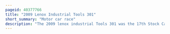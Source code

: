 ```yaml
---
pageid: 40377766
title: "2009 Lenox Industrial Tools 301"
short_summary: "Motor car race"
description: "The 2009 lenox industrial Tools 301 was the 17th Stock Car Race of the 2009 Nascar Sprint Cup Series. It was held at new Hampshire Motor Speedway in loudon new Hampshire on June 28 2009. 101000 People attended the Race. Joey Logano from the 24th Position won the rain-shortened 273-lap Race in his first Career Win. Jeff Gordon of Hendrick Motorsports was second, with Penske Racing's Kurt Busch Third."
---
```

